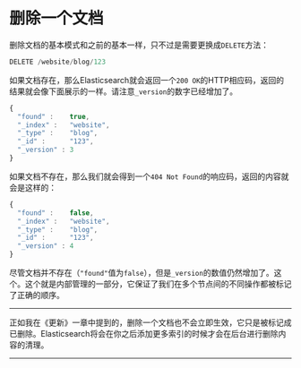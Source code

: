# 删除一个文档

删除文档的基本模式和之前的基本一样，只不过是需要更换成`DELETE`方法：

```js
DELETE /website/blog/123
```
如果文档存在，那么Elasticsearch就会返回一个`200 OK`的HTTP相应码，返回的结果就会像下面展示的一样。请注意`_version`的数字已经增加了。

```js
{
  "found" :    true,
  "_index" :   "website",
  "_type" :    "blog",
  "_id" :      "123",
  "_version" : 3
}
```
如果文档不存在，那么我们就会得到一个`404 Not Found`的响应码，返回的内容就会是这样的：

```js
{
  "found" :    false,
  "_index" :   "website",
  "_type" :    "blog",
  "_id" :      "123",
  "_version" : 4
}
```
尽管文档并不存在（`"found"`值为`false`），但是`_version`的数值仍然增加了。这个。这个就是内部管理的一部分，它保证了我们在多个节点间的不同操作都被标记了正确的顺序。

****

正如我在《更新》一章中提到的，删除一个文档也不会立即生效，它只是被标记成已删除。Elasticsearch将会在你之后添加更多索引的时候才会在后台进行删除内容的清理。

****

